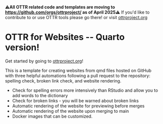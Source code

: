 :warning:**All OTTR related code and templates are moving to https://github.com/orgs/ottrproject/ as of April 2025:warning:**
If you'd like to contribute to or use OTTR tools please go there! or visit [ottrproject.org](https://www.ottrproject.org/)

# OTTR for Websites -- Quarto version!

Get started by going to [ottrproject.org](https://www.ottrproject.org/getting_started.html)!

This is a template for creating websites from  qmd files hosted on GitHub with three helpful automations following a pull request to the repository: spelling check, broken link check, and website rendering.

- Check for spelling errors more intensively than RStudio and allow you to add words to the dictionary
- Check for broken links - you will be warned about broken links
- Automatic rendering of the website for previewing before merges
- Automatic rendering of the website upon merging to main
- Docker images that can be customized.

